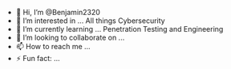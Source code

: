 - 👋 Hi, I’m @Benjamin2320
- 👀 I’m interested in ... All things Cybersecurity
- 🌱 I’m currently learning ... Penetration Testing and Engineering
- 💞️ I’m looking to collaborate on ...
- 📫 How to reach me ...
- ⚡ Fun fact: ...

<!---
Benjamin2320/Benjamin2320 is a ✨ special ✨ repository because its `README.md` (this file) appears on your GitHub profile.
You can click the Preview link to take a look at your changes.
--->
